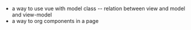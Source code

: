 - a way to use vue with model class -- relation between view and model and view-model
- a way to org components in a page
